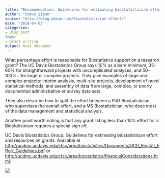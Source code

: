 ```yaml
---
title: "Recommendation: Guidelines for estimating biostatistician effort and resources on grants"
author: "Steve Simon"
source: "http://blog.pmean.com/biostatistician-effort/"
date: "2018-04-03"
categories:
- Blog post
tags:
- Grant writing
output: html_document
---
```


What percentage effort is reasonable for Biostatistics support on a
research grant? The UC Davis Biostatistics Group says 10% as a bare
minimum, 35-60% for straightforward projects with uncomplicated
analyses, and 50-100%+ for large or complex projects. They give examples
of large and complex projects: interim analysis, multi-site projects,
development of novel statistical methods, and assembly of data from
large, complex, or poorly documented administrative or survey data sets.

They also describe how to split the effort between a PhD
Biostatistician, who supervises the overall effort, and a MS
Biostatistician, who does most of the data management and statistical
analysis.

Another point worth noting is that any grant listing less than 10%
effort for a Biostatistician requires a special sign off.

<!---More--->

UC Davis Biostatistics Group. Guidelines for estimating biostatistician
effort and resources on grants. Available at
<http://ucdmc.ucdavis.edu/ctsc/area/biostatistics/Documents/UCD_Biostat_Effort_Guidelines.pdf>
or
<http://ucdmc.ucdavis.edu/ctsc/area/biostatistics/financialConsiderations.html>.

![](http://www.pmean.com/images/images/18/biostatistician-effort01.png)





